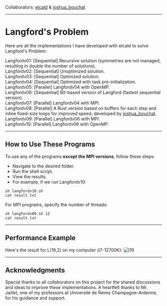 Collaborators: [elcald](https://github.com/ElCald) & [joshua_bouchat](https://github.com/JoshuaBOUCHAT)

<hr></hr>

# Langford's Problem
Here are all the implementations I have developed with elcald to solve Langford's Problem:

Langfordv01: [Sequential] Recursive solution (symmetries are not managed, resulting in double the number of solutions).<br>
Langfordv02: [Sequential] Unoptimized solution.<br>
Langfordv03: [Sequential] Optimized solution.<br>
Langfordv04: [Sequential] Optimized with task pre-initialization.<br>
Langfordv05: [Parallel] Langfordv04 with OpenMP.<br>
Langfordv06: [Sequential] Bit-based version of Langford (fastest sequential version).<br>
Langfordv07: [Parallel] Langfordv04 with MPI.<br>
Langfordv08: [Parallel] A Rust version based on buffers for each step and inline fixed-size loops for improved speed, developed by [joshua_bouchat](https://github.com/JoshuaBOUCHAT).<br>
Langfordv09: [Parallel] Langfordv06 with MPI.<br>
Langfordv10: [Parallel] Langfordv06 with OpenMP.<br>

<hr>

## How to Use These Programs

To use any of the programs **except the MPI versions**, follow these steps:

- Navigate to the desired folder.
- Run the shell script.
- View the results.
- For example, if we run Langfordv10:

```
sh langfordv10.sh
cat result.txt
```

For MPI programs, specify the number of threads:

```
sh langfordv09.sh 12
cat result.txt
```

<hr>

## Performance Example

Here's the result for L(19,2) on my computer (i7-12700K):
![l19](https://github.com/user-attachments/assets/2653137b-9639-4719-b30c-f3fb964c0db4)

<hr>

## Acknowledgments
Special thanks to all collaborators on this project for the shared discussions and ideas to improve these implementations.
A heartfelt thanks to Mr. Jaillet, one of my professors at Université de Reims Champagne-Ardenne, for his guidance and support.
